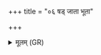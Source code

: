 +++
title = "०६ षड् जाता भूता"

+++
<details><summary>मूलम् (GR)</summary>

षड् जाता भूता प्रथमज र्तस्य  
षड् उ सामानि षडहं वहन्ति ।  
षड्योगं सीरम् अनु सामसाम  
षड् आहुर् द्यावापृथिवी षड् उर्वीः ॥ +++(urvīḥ with ŚS; Bhatt. ūrvī)+++
</details>